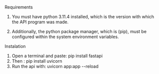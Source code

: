 Requirements
1. You must have python 3.11.4 installed, which is the version with which the API program was made.

2. Additionally, the python package manager, which is (pip), must be configured within the system environment variables.


Instalation

1. Open a terminal and paste: pip install fastapi
2. Then : pip install uvicorn
3. Run the api with: uvicorn app:app --reload
